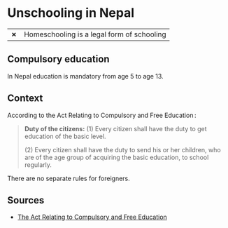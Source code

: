 # Unschooling in Nepal

|       |                                            |
| ----- | ------------------------------------------ |
| **✗** | Homeschooling is a legal form of schooling |

## Compulsory education

In Nepal education is mandatory from age 5 to age 13.

## Context

According to the Act Relating to Compulsory and Free Education :

> **Duty of the citizens:** (1) Every citizen shall have the duty to get education of the basic level.
>
> (2) Every citizen shall have the duty to send his or her children, who are of the age group of acquiring the basic education, to school regularly.

There are no separate rules for foreigners.

## Sources

- [The Act Relating to Compulsory and Free Education](https://www.lawcommission.gov.np/en/wp-content/uploads/2019/07/The-Act-Relating-to-Compulsory-and-Free-Education-2075-2018.pdf)
